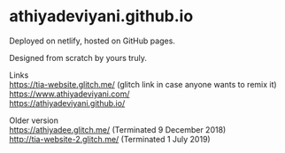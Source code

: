 # athiyadeviyani.github.io
Deployed on netlify, hosted on GitHub pages.
<p>Designed from scratch by yours truly.

Links
<br>https://tia-website.glitch.me/ (glitch link in case anyone wants to remix it)
<br>https://www.athiyadeviyani.com/ 
<br>https://athiyadeviyani.github.io/

Older version
<br>https://athiyadee.glitch.me/ (Terminated 9 December 2018)
<br>http://tia-website-2.glitch.me/ (Terminated 1 July 2019)
